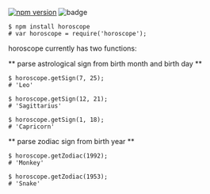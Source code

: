 [![npm version](https://badge.fury.io/js/horoscope.svg)](https://badge.fury.io/js/horoscope)
![badge](https://travis-ci.org/gcwelborn/horoscope.svg?branch=master)
```
$ npm install horoscope
# var horoscope = require('horoscope');
```
horoscope currently has two functions:

** parse astrological sign from birth month and birth day **
```
$ horoscope.getSign(7, 25);
# 'Leo'

$ horoscope.getSign(12, 21);
# 'Sagittarius'

$ horoscope.getSign(1, 18);
# 'Capricorn'
```

** parse zodiac sign from birth year **
```
$ horoscope.getZodiac(1992);
# 'Monkey'

$ horoscope.getZodiac(1953);
# 'Snake'
```
